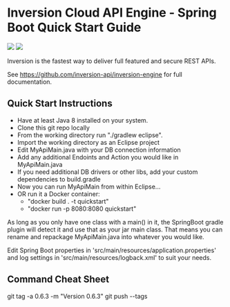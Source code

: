 # Inversion Cloud API Engine - Spring Boot Quick Start Guide

[![](https://jitpack.io/v/inversion-api/inversion-quick-start.svg)](https://jitpack.io/#inversion-api/inversion-quick-start)  [![](https://travis-ci.org/inversion-api/inversion-quick-start.svg?branch=master)](https://travis-ci.org/inversion-api/inversion-quick-start)

Inversion is the fastest way to deliver full featured and secure REST APIs.

See https://github.com/inversion-api/inversion-engine for full documentation.

## Quick Start Instructions

- Have at least Java 8 installed on your system.
- Clone this git repo locally
- From the working directory run "./gradlew eclipse".
- Import the working directory as an Eclipse project
- Edit MyApiMain.java with your DB connection information
- Add any additional Endoints and Action you would like in MyApiMain.java
- If you need additional DB drivers or other libs, add your custom dependencies to build.gradle
- Now you can run MyApiMain from within Eclipse...
- OR run it a Docker container:
   - "docker build . -t quickstart"
   - "docker run -p 8080:8080 quickstart"
           
As long as you only have one class with a main() in it, the SpringBoot gradle plugin will detect it and use that as 
your jar main class.  That means you can rename and repackage MyApiMain.java into whatever you would like.

Edit Spring Boot properties in 'src/main/resources/application.properties' and log settings in 'src/main/resources/logback.xml' to suit your needs.
        
## Command Cheat Sheet

git tag -a 0.6.3 -m "Version 0.6.3"
git push --tags